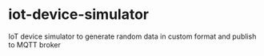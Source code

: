 # iot-device-simulator
IoT device simulator to generate random data in custom format and publish to MQTT broker

